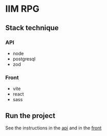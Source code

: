 # IIM RPG

## Stack technique
### API
- node
- postgresql
- zod

### Front
- vite
- react
- sass

## Run the project
See the instructions in the [api](./api/README.md) and in the [front](./front/README.md)
